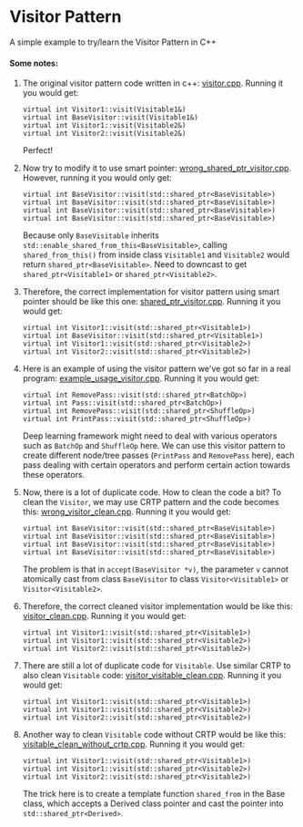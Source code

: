 # Visitor Pattern
A simple example to try/learn the Visitor Pattern in C++



#### Some notes:

1. The original visitor pattern code written in c++: [visitor.cpp](./visitor.cpp). Running it you would get:

   ```
   virtual int Visitor1::visit(Visitable1&)
   virtual int BaseVisitor::visit(Visitable1&)
   virtual int Visitor1::visit(Visitable2&)
   virtual int Visitor2::visit(Visitable2&)
   ```
   
   Perfect!
   
2. Now try to modify it to use smart pointer: [wrong_shared_ptr_visitor.cpp](./wrong_shared_ptr_visitor.cpp). However, running it you would only get:

   ```
   virtual int BaseVisitor::visit(std::shared_ptr<BaseVisitable>)
   virtual int BaseVisitor::visit(std::shared_ptr<BaseVisitable>)
   virtual int BaseVisitor::visit(std::shared_ptr<BaseVisitable>)
   virtual int BaseVisitor::visit(std::shared_ptr<BaseVisitable>)
   ```

   Because only `BaseVisitable` inherits `std::enable_shared_from_this<BaseVisitable>`, calling `shared_from_this()` from inside class `Visitable1` and `Visitable2` would return `shared_ptr<BaseVisitable>`. Need to downcast to get `shared_ptr<Visitable1>` or `shared_ptr<Visitable2>`.


3. Therefore, the correct implementation for visitor pattern using smart pointer should be like this one: [shared_ptr_visitor.cpp](./shared_ptr_visitor.cpp). Running it you would get:
   
   ```
   virtual int Visitor1::visit(std::shared_ptr<Visitable1>)
   virtual int BaseVisitor::visit(std::shared_ptr<Visitable1>)
   virtual int Visitor1::visit(std::shared_ptr<Visitable2>)
   virtual int Visitor2::visit(std::shared_ptr<Visitable2>)
   ```

4. Here is an example of using the visitor pattern we've got so far in a real program: [example_usage_visitor.cpp](./example_usage_visitor.cpp). Running it you would get:

   ```
   virtual int RemovePass::visit(std::shared_ptr<BatchOp>)
   virtual int Pass::visit(std::shared_ptr<BatchOp>)
   virtual int RemovePass::visit(std::shared_ptr<ShuffleOp>)
   virtual int PrintPass::visit(std::shared_ptr<ShuffleOp>)
   ```

   Deep learning framework might need to deal with various operators such as `BatchOp` and `ShuffleOp` here. We can use this visitor pattern to create different node/tree passes (`PrintPass` and `RemovePass` here), each pass dealing with certain operators and perform certain action towards these operators.
   
5. Now, there is a lot of duplicate code. How to clean the code a bit? To clean the `Visitor`, we may use CRTP pattern and the code becomes this: [wrong_visitor_clean.cpp](./wrong_visitor_clean.cpp). Running it you would get:

   ```
   virtual int BaseVisitor::visit(std::shared_ptr<BaseVisitable>)
   virtual int BaseVisitor::visit(std::shared_ptr<BaseVisitable>)
   virtual int BaseVisitor::visit(std::shared_ptr<BaseVisitable>)
   virtual int BaseVisitor::visit(std::shared_ptr<BaseVisitable>)
   ```

   The problem is that in `accept(BaseVisitor *v)`, the parameter `v` cannot atomically cast from class `BaseVisitor` to class `Visitor<Visitable1>` or `Visitor<Visitable2>`.

6. Therefore, the correct cleaned visitor implementation would be like this: [visitor_clean.cpp](./visitor_clean.cpp). Running it you would get:

   ```
   virtual int Visitor1::visit(std::shared_ptr<Visitable1>)
   virtual int Visitor1::visit(std::shared_ptr<Visitable2>)
   virtual int Visitor2::visit(std::shared_ptr<Visitable2>)
   ```

7. There are still a lot of duplicate code for `Visitable`. Use similar CRTP to also clean `Visitable` code: [visitor_visitable_clean.cpp](./visitor_visitable_clean.cpp). Running it you would get:

   ```
   virtual int Visitor1::visit(std::shared_ptr<Visitable1>)
   virtual int Visitor1::visit(std::shared_ptr<Visitable2>)
   virtual int Visitor2::visit(std::shared_ptr<Visitable2>)
   ```

8. Another way to clean `Visitable` code without CRTP would be like this: [visitable_clean_without_crtp.cpp](visitable_clean_without_crtp.cpp). Running it you would get:

   ```
   virtual int Visitor1::visit(std::shared_ptr<Visitable1>)
   virtual int Visitor1::visit(std::shared_ptr<Visitable2>)
   virtual int Visitor2::visit(std::shared_ptr<Visitable2>)
   ```

   The trick here is to create a template function `shared_from` in the Base class, which accepts a Derived class pointer and cast the pointer into `std::shared_ptr<Derived>`.

   



